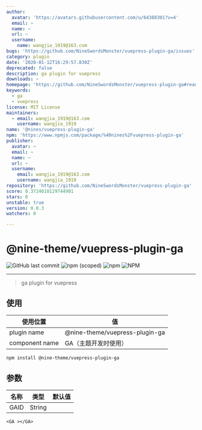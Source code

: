 ```yaml
---
author:
  avatar: 'https://avatars.githubusercontent.com/u/64388301?v=4'
  email: ~
  name: ~
  url: ~
  username:
    name: wangjia_1919@163.com
bugs: 'https://github.com/NineSwordsMonster/vuepress-plugin-ga/issues'
category: plugin
date: '2020-01-12T16:29:57.830Z'
deprecated: false
description: ga plugin for vuepress
downloads: ~
homepage: 'https://github.com/NineSwordsMonster/vuepress-plugin-ga#readme'
keywords:
  - ga
  - vuepress
license: MIT License
maintainers:
  - email: wangjia_1919@163.com
    username: wangjia_1919
name: '@nines/vuepress-plugin-ga'
npm: 'https://www.npmjs.com/package/%40nines%2Fvuepress-plugin-ga'
publisher:
  avatar: ~
  email: ~
  name: ~
  url: ~
  username:
    email: wangjia_1919@163.com
    username: wangjia_1919
repository: 'https://github.com/NineSwordsMonster/vuepress-plugin-ga'
score: 0.3724010129744901
stars: 0
unstable: true
version: 0.0.3
watchers: 0

---
```


# @nine-theme/vuepress-plugin-ga
![GitHub last commit](https://img.shields.io/github/last-commit/nine-theme/vuepress-plugin-ga) 
![npm (scoped)](https://img.shields.io/npm/v/@nine-theme/vuepress-plugin-ga) 
![npm](https://img.shields.io/npm/dt/@nine-theme/vuepress-plugin-ga) 
![NPM](https://img.shields.io/npm/l/@nine-theme/vuepress-plugin-ga)

---
> ga plugin for vuepress

## 使用

|使用位置|值|
|-|-|
|plugin name|@nine-theme/vuepress-plugin-ga|
|component name|GA（主题开发时使用）|

```sh
npm install @nine-theme/vuepress-plugin-ga
```

## 参数

|名称|类型|默认值|
|-|-|-|
|GAID|String||

```vue
<GA ></GA>
```
